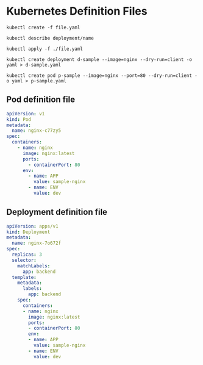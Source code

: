 # Kubernetes Definition Files

```shell
kubectl create -f file.yaml
```

```shell
kubectl describe deployment/name
```

```shell
kubectl apply -f ./file.yaml
```

```shell
kubectl create deployment d-sample --image=nginx --dry-run=client -o yaml > d-sample.yaml
```

```shell
kubectl create pod p-sample --image=nginx --port=80 --dry-run=client -o yaml > p-sample.yaml
```

## Pod definition file

```yaml
apiVersion: v1
kind: Pod
metadata:
  name: nginx-c77zy5
spec:
  containers:
    - name: nginx
      image: nginx:latest
      ports:
        - containerPort: 80
      env:
        - name: APP
          value: sample-nginx
        - name: ENV
          value: dev
```

## Deployment definition file

```yaml
apiVersion: apps/v1
kind: Deployment
metadata:
  name: nginx-7o672f
spec:
  replicas: 3
  selector:
    matchLabels:
      app: backend
  template:
    metadata:
      labels:
        app: backend
    spec:
      containers:
      - name: nginx
        image: nginx:latest
        ports:
        - containerPort: 80
        env:
        - name: APP
          value: sample-nginx
        - name: ENV
          value: dev
```
